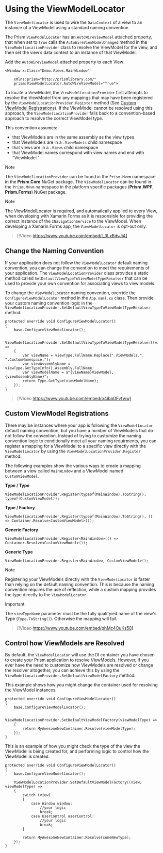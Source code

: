 # Using the ViewModelLocator
The `ViewModelLocator` is used to wire the `DataContext` of a view to an instance of a ViewModel using a standard naming convention.

The Prism `ViewModelLocator` has an `AutoWireViewModel` attached property, that when set to `true` calls the `AutoWireViewModelChanged` method in the `ViewModelLocationProvider` class to resolve the ViewModel for the view, and then set the view’s data context to an instance of that ViewModel.

Add the `AutoWireViewModel` attached property to each View:
```
<Window x:Class="Demo.Views.MainWindow"
    ...
    xmlns:prism="http://prismlibrary.com/"
    prism:ViewModelLocator.AutoWireViewModel="True">
```

To locate a ViewModel, the `ViewModelLocationProvider` first attempts to resolve the ViewModel from any mappings that may have been registered by the `ViewModelLocationProvider.Register` method (See [Custom ViewModel Registrations](#Custom-ViewModel-Registrations)).  If the ViewModel cannot be resolved using this approach, the `ViewModelLocationProvider` falls back to a convention-based approach to resolve the correct ViewModel type.  

This convention assumes:
- that ViewModels are in the same assembly as the view types
- that ViewModels are in a `.ViewModels` child namespace
- that views are in a `.Views` child namespace
- that ViewModel names correspond with view names and end with "ViewModel."

> [!Note]
> The `ViewModelLocationProvider` can be found in the `Prism.Mvvm` namespace in the **Prism.Core** NuGet package. The `ViewModelLocator` can be found in the `Prism.Mvvm` namespace in the platform specific packages (**Prism.WPF**, **Prism.Forms**) NuGet package.

> [!Note]
> The ViewModelLocator is required, and automatically applied to every View, when developing with Xamarin.Forms as it is responsible for providing the correct instance of the `INavigationService` to the ViewModel. When developing a Xamarin.Forms app, the `ViewModelLocator` is opt-out only.

> [!Video https://www.youtube.com/embed/I_3LxBdvJi4]

## Change the Naming Convention
If your application does not follow the `ViewModelLocator` default naming convention, you can change the convention to meet the requirements of your application.  The `ViewModelLocationProvider` class provides a static method called `SetDefaultViewTypeToViewModelTypeResolver` that can be used to provide your own convention for associating views to view models.

To change the `ViewModelLocator` naming convention, override the `ConfigureViewModelLocator` method in the `App.xaml.cs` class. Then provide your custom naming convention logic in the `ViewModelLocationProvider.SetDefaultViewTypeToViewModelTypeResolver` method.
```
protected override void ConfigureViewModelLocator()
{
    base.ConfigureViewModelLocator();

    ViewModelLocationProvider.SetDefaultViewTypeToViewModelTypeResolver((viewType) =>
    {
        var viewName = viewType.FullName.Replace(".ViewModels.", ".CustomNamespace.");
        var viewAssemblyName = viewType.GetTypeInfo().Assembly.FullName;
        var viewModelName = $"{viewName}ViewModel, {viewAssemblyName}";
        return Type.GetType(viewModelName);
    });
}
```

> [!Video https://www.youtube.com/embed/o4ibaOFvfww]

## Custom ViewModel Registrations
There may be instances where your app is following the `ViewModelLocator` default naming convention, but you have a number of ViewModels that do not follow the convention. Instead of trying to customize the naming convention logic to conditionally meet all your naming requirments, you can register a mapping for a ViewModel to a specific view directly with the `ViewModelLocator` by using the `ViewModelLocationProvider.Register` method.

The following examples show the various ways to create a mapping between a view called `MainWindow` and a ViewModel named `CustomViewModel`.

**Type / Type**
```
ViewModelLocationProvider.Register(typeof(MainWindow).ToString(), typeof(CustomViewModel));
```

**Type / Factory**
```
ViewModelLocationProvider.Register(typeof(MainWindow).ToString(), () => Container.Resolve<CustomViewModel>());
```

**Generic Factory**
```
ViewModelLocationProvider.Register<MainWindow>(() => Container.Resolve<CustomViewModel>());
```

**Generic Type**
```
ViewModelLocationProvider.Register<MainWindow, CustomViewModel>();
```

> [!Note]
> Registering your ViewModels directly with the `ViewModelLocator` is faster than relying on the default naming convention. This is because the naming convention requires the use of reflection, while a custom mapping provides the type directly to the `ViewModelLocator`.

> [!Important]
> The `viewTypeName` parameter must be the fully qualifyied name of the view's Type (`Type.ToString()`). Otherwise the mapping will fail.

> [!Video https://www.youtube.com/embed/phMc4OuKs58]

## Control how ViewModels are Resolved
By default, the `ViewModelLocator` will use the DI container you have chosen to create your Prism application to resolve ViewModels.  However, if you ever have the need to customize how ViewModels are resolved or change the resolver altogether, you can achieve this by using the `ViewModelLocationProvider.SetDefaultViewModelFactory` method.

This example shows how you might change the container used for resolving the ViewModel instances.
```
protected override void ConfigureViewModelLocator()
{
    base.ConfigureViewModelLocator();

    ViewModelLocationProvider.SetDefaultViewModelFactory(viewModelType) =>
    {
        return MyAwesomeNewContainer.Resolve(viewModelType);
    });
}
```

This is an example of how you might check the type of the view the ViewModel is being created for, and performing logic to control how the ViewModel is created.
```
protected override void ConfigureViewModelLocator()
{
    base.ConfigureViewModelLocator();

    ViewModelLocationProvider.SetDefaultViewModelFactory((view, viewModelType) =>
    {
        switch (view)
        {
            case Window window:
                //your logic
                break;
            case UserControl userControl:
                //your logic
                break;
        }

        return MyAwesomeNewContainer.Resolve(someNewType);
    });
}
```
